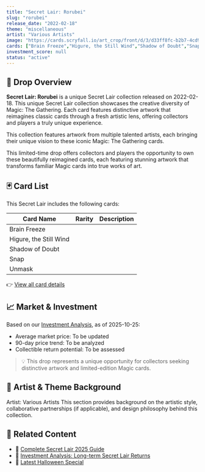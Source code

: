```yaml
---
title: "Secret Lair: Rorubei"
slug: "rorubei"
release_date: "2022-02-18"
theme: "miscellaneous"
artist: "Various Artists"
image: "https://cards.scryfall.io/art_crop/front/d/3/d33ff8fc-b2b7-4cd9-8724-b926459b519d.jpg?1711892780"
cards: ["Brain Freeze","Higure, the Still Wind","Shadow of Doubt","Snap","Unmask"]
investment_score: null
status: "active"
---
```


## 💠 Drop Overview
**Secret Lair: Rorubei** is a unique Secret Lair collection released on 2022-02-18. This unique Secret Lair collection showcases the creative diversity of Magic: The Gathering. Each card features distinctive artwork that reimagines classic cards through a fresh artistic lens, offering collectors and players a truly unique experience.

This collection features artwork from multiple talented artists, each bringing their unique vision to these iconic Magic: The Gathering cards.

This limited-time drop offers collectors and players the opportunity to own these beautifully reimagined cards, each featuring stunning artwork that transforms familiar Magic cards into true works of art.

## 🃏 Card List
This Secret Lair includes the following cards:

| Card Name | Rarity | Description |
|-----------|---------|-------------|
| Brain Freeze |  |  |
| Higure, the Still Wind |  |  |
| Shadow of Doubt |  |  |
| Snap |  |  |
| Unmask |  |  |

👉 [View all card details](/cards?drop=rorubei)

## 📈 Market & Investment
Based on our [Investment Analysis](/investment/rorubei), as of 2025-10-25:
- Average market price: To be updated
- 90-day price trend: To be analyzed
- Collectible return potential: To be assessed

> 💡 This drop represents a unique opportunity for collectors seeking distinctive artwork and limited-edition Magic cards.

## 🎨 Artist & Theme Background
Artist: Various Artists
This section provides background on the artistic style, collaborative partnerships (if applicable), and design philosophy behind this collection.

## 🔗 Related Content
- 📰 [Complete Secret Lair 2025 Guide](/news/secret-lair-2025-complete-guide)
- 💼 [Investment Analysis: Long-term Secret Lair Returns](/investment)
- 🎃 [Latest Halloween Special](/drops/secret-scare-superdrop-2025)